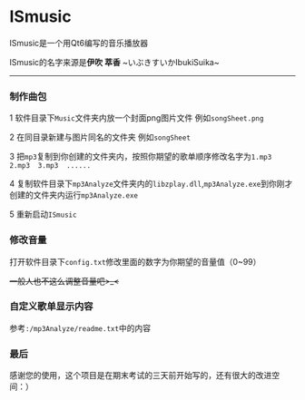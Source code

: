 # ISmusic

ISmusic是一个用Qt6编写的音乐播放器

ISmusic的名字来源是**伊吹 萃香**  ~いぶきすいかIbukiSuika~

-------------------

### 制作曲包

1  软件目录下`Music`文件夹内放一个封面png图片文件    例如`songSheet.png`

2  在同目录新建与图片同名的文件夹    例如`songSheet`

3  把`mp3`复制到你创建的文件夹内，按照你期望的歌单顺序修改名字为`1.mp3  2.mp3  3.mp3  ......`

4  复制软件目录下`mp3Analyze`文件夹内的`libzplay.dll`,`mp3Analyze.exe`到你刚才创建的文件夹内运行`mp3Analyze.exe`

5  重新启动`ISmusic`

### 修改音量

打开软件目录下`config.txt`修改里面的数字为你期望的音量值（0~99）

~~一般人也不这么调整音量吧>_<~~

### 自定义歌单显示内容

参考`:/mp3Analyze/readme.txt`中的内容

### 最后

感谢您的使用，这个项目是在期末考试的三天前开始写的，还有很大的改进空间：）
